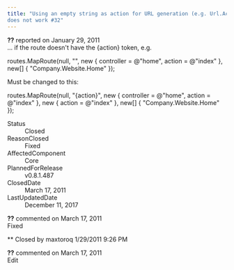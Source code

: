 ```yaml
---
title: "Using an empty string as action for URL generation (e.g. Url.Action(\"\"))
does not work #32"
---
```

<div class="issue-report">
   <div class="issue-header"><b>??</b> reported on 
      <time datetime="2011-01-29T21:07:46.47-08:00" title="2011-01-29T21:07:46.47-08:00">January 29, 2011</time>
   </div>
   <div class="issue-message" markdown="1">... if the route doesn't have the {action} token, e.g.

routes.MapRoute(null, "",
   new { controller = @"home", action = @"index" },
   new[] { "Company.Website.Home" });

Must be changed to this:

routes.MapRoute(null, "{action}", 
   new { controller = @"home", action = @"index" }, 
   new { action = @"index" }, 
   new[] { "Company.Website.Home" });
      
   </div>
   <div class="issue-footer">
      <dl>
         <dt>Status</dt>
         <dd>Closed</dd>
         <dt>ReasonClosed</dt>
         <dd>Fixed</dd>
         <dt>AffectedComponent</dt>
         <dd>Core</dd>
         <dt>PlannedForRelease</dt>
         <dd>v0.8.1.487</dd>
         <dt>ClosedDate</dt>
         <dd>
            <time datetime="2011-03-17T12:42:27.857-07:00" title="2011-03-17T12:42:27.857-07:00">March 17, 2011</time>
         </dd>
         <dt>LastUpdatedDate</dt>
         <dd>
            <time datetime="2017-12-11T02:15:56.247-08:00" title="2017-12-11T02:15:56.247-08:00">December 11, 2017</time>
         </dd>
      </dl>
   </div>
</div>
<div id="comment-77652" class="issue-comment">
   <div class="issue-header"><b>??</b> commented on 
      <time datetime="2011-03-17T12:41:49.71-07:00" title="2011-03-17T12:41:49.71-07:00">March 17, 2011</time>
   </div>
   <div class="issue-message" markdown="1">Fixed


** Closed by maxtoroq 1/29/2011 9:26 PM
      
   </div>
</div>
<div id="comment-77653" class="issue-comment">
   <div class="issue-header"><b>??</b> commented on 
      <time datetime="2011-03-17T12:41:49.87-07:00" title="2011-03-17T12:41:49.87-07:00">March 17, 2011</time>
   </div>
   <div class="issue-message" markdown="1">Edit
      
   </div>
</div>